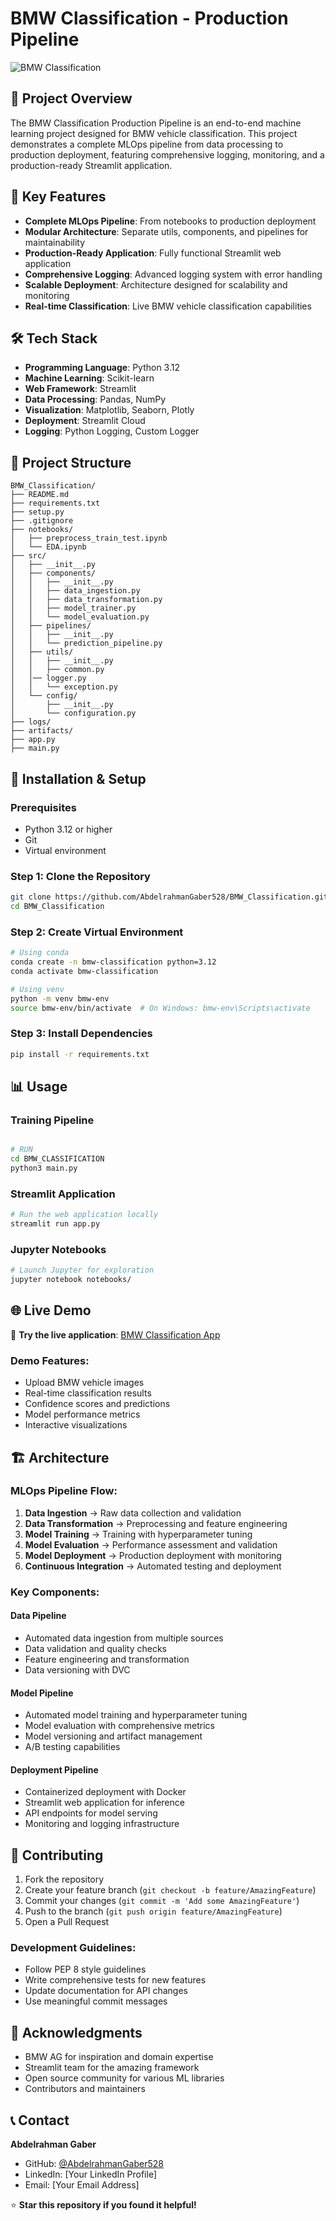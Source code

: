 # BMW Classification - Production Pipeline

![BMW Classification](https://images.unsplash.com/photo-1555215695-3004980ad54e?ixlib=rb-4.0.3&auto=format&fit=crop&w=1200&q=80)

## 🚗 Project Overview

The BMW Classification Production Pipeline is an end-to-end machine learning project designed for BMW vehicle classification. This project demonstrates a complete MLOps pipeline from data processing to production deployment, featuring comprehensive logging, monitoring, and a production-ready Streamlit application.

## 🎯 Key Features

- **Complete MLOps Pipeline**: From notebooks to production deployment
- **Modular Architecture**: Separate utils, components, and pipelines for maintainability
- **Production-Ready Application**: Fully functional Streamlit web application
- **Comprehensive Logging**: Advanced logging system with error handling
- **Scalable Deployment**: Architecture designed for scalability and monitoring
- **Real-time Classification**: Live BMW vehicle classification capabilities

## 🛠️ Tech Stack

- **Programming Language**: Python 3.12
- **Machine Learning**: Scikit-learn
- **Web Framework**: Streamlit
- **Data Processing**: Pandas, NumPy
- **Visualization**: Matplotlib, Seaborn, Plotly
- **Deployment**: Streamlit Cloud
- **Logging**: Python Logging, Custom Logger

## 📁 Project Structure

```
BMW_Classification/
├── README.md
├── requirements.txt
├── setup.py
├── .gitignore
├── notebooks/
│   ├── preprocess_train_test.ipynb
│   └── EDA.ipynb
├── src/
│   ├── __init__.py
│   ├── components/
│   │   ├── __init__.py
│   │   ├── data_ingestion.py
│   │   ├── data_transformation.py
│   │   ├── model_trainer.py
│   │   └── model_evaluation.py
│   ├── pipelines/
│   │   ├── __init__.py
│   │   └── prediction_pipeline.py
│   ├── utils/
│   │   ├── __init__.py
│   │   ├── common.py
│   │── logger.py
│   │   └── exception.py
│   └── config/
│       ├── __init__.py
│       └── configuration.py
├── logs/
├── artifacts/
├── app.py
├── main.py
```

## 🚀 Installation & Setup

### Prerequisites
- Python 3.12 or higher
- Git
- Virtual environment

### Step 1: Clone the Repository
```bash
git clone https://github.com/AbdelrahmanGaber528/BMW_Classification.git
cd BMW_Classification
```

### Step 2: Create Virtual Environment
```bash
# Using conda
conda create -n bmw-classification python=3.12
conda activate bmw-classification

# Using venv
python -m venv bmw-env
source bmw-env/bin/activate  # On Windows: bmw-env\Scripts\activate
```

### Step 3: Install Dependencies
```bash
pip install -r requirements.txt
```

## 📊 Usage

### Training Pipeline
```bash

# RUN 
cd BMW_CLASSIFICATION
python3 main.py
```
### Streamlit Application
```bash
# Run the web application locally
streamlit run app.py
```

### Jupyter Notebooks
```bash
# Launch Jupyter for exploration
jupyter notebook notebooks/
```

## 🌐 Live Demo

🔗 **Try the live application**: [BMW Classification App](https://classificationfpipline.streamlit.app/)

### Demo Features:
- Upload BMW vehicle images
- Real-time classification results
- Confidence scores and predictions
- Model performance metrics
- Interactive visualizations

## 🏗️ Architecture

### MLOps Pipeline Flow:
1. **Data Ingestion** → Raw data collection and validation
2. **Data Transformation** → Preprocessing and feature engineering
3. **Model Training** → Training with hyperparameter tuning
4. **Model Evaluation** → Performance assessment and validation
5. **Model Deployment** → Production deployment with monitoring
6. **Continuous Integration** → Automated testing and deployment

### Key Components:

#### Data Pipeline
- Automated data ingestion from multiple sources
- Data validation and quality checks
- Feature engineering and transformation
- Data versioning with DVC

#### Model Pipeline
- Automated model training and hyperparameter tuning
- Model evaluation with comprehensive metrics
- Model versioning and artifact management
- A/B testing capabilities

#### Deployment Pipeline
- Containerized deployment with Docker
- Streamlit web application for inference
- API endpoints for model serving
- Monitoring and logging infrastructure

## 🤝 Contributing

1. Fork the repository
2. Create your feature branch (`git checkout -b feature/AmazingFeature`)
3. Commit your changes (`git commit -m 'Add some AmazingFeature'`)
4. Push to the branch (`git push origin feature/AmazingFeature`)
5. Open a Pull Request

### Development Guidelines:
- Follow PEP 8 style guidelines
- Write comprehensive tests for new features
- Update documentation for API changes
- Use meaningful commit messages

## 🙏 Acknowledgments

- BMW AG for inspiration and domain expertise
- Streamlit team for the amazing framework
- Open source community for various ML libraries
- Contributors and maintainers

## 📞 Contact

**Abdelrahman Gaber**
- GitHub: [@AbdelrahmanGaber528](https://github.com/AbdelrahmanGaber528)
- LinkedIn: [Your LinkedIn Profile]
- Email: [Your Email Address]

⭐ **Star this repository if you found it helpful!**
